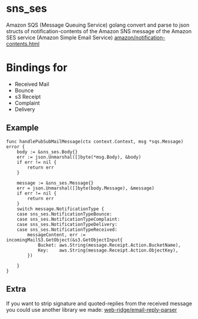 # sns_ses
Amazon SQS (Message Queuing Service) golang convert and parse to json structs of notification-contents of the Amazon SNS message of the Amazon SES service (Amazon Simple Email Service)
[amazon/notification-contents.html](https://docs.aws.amazon.com/ses/latest/DeveloperGuide/notification-contents.html#top-level-json-object)

# Bindings for
- Received Mail
- Bounce
- s3 Receipt
- Complaint
- Delivery

## Example
```golang
func handlePubSubMailMessage(ctx context.Context, msg *sqs.Message) error {
	body := &sns_ses.Body{}
	err := json.Unmarshal([]byte(*msg.Body), &body)
	if err != nil {
		return err
	}

	message := &sns_ses.Message{}
	err = json.Unmarshal([]byte(body.Message), &message)
	if err != nil {
		return err
	}
  	switch message.NotificationType {
	case sns_ses.NotificationTypeBounce:
	case sns_ses.NotificationTypeComplaint:
	case sns_ses.NotificationTypeDelivery:
	case sns_ses.NotificationTypeReceived:
		messageContent, err := incomingMailS3.GetObject(&s3.GetObjectInput{
			Bucket: aws.String(message.Receipt.Action.BucketName),
			Key:    aws.String(message.Receipt.Action.ObjectKey),
		})

	}
}
```

## Extra
If you want to strip signature and quoted-replies from the received message you could use another library we made: [web-ridge/email-reply-parser](https://github.com/web-ridge/email-reply-parser)

